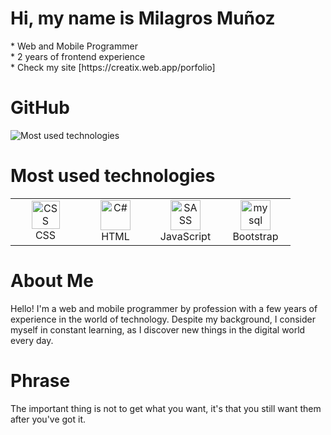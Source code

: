 <h1> Hi, my name is Milagros Muñoz</h1>
</hr>
* Web and Mobile Programmer </br>
* 2 years of frontend experience </br>
* Check my site [https://creatix.web.app/porfolio]

<h1>GitHub</h1> 
</hr>
<img src="https://github-readme-stats.vercel.app/api?username=MilagrosMunoz" alt="Most used technologies">

<h1>Most used technologies</h1> 
</hr>
<table>
  <tr>
        <td align="center" width="96">
          <img src="https://cdn.jsdelivr.net/gh/devicons/devicon/icons/css3/css3-original.svg" width="45" height="45" alt="CSS" />
          <br>CSS
        </td>
        <td align="center" width="96">
          <img src="https://cdn.jsdelivr.net/gh/devicons/devicon/icons/html5/html5-original.svg" width="48" height="48" alt="C#" />
          <br>HTML
      </td>
       <td align="center" width="96">
          <img src="https://cdn.jsdelivr.net/gh/devicons/devicon/icons/javascript/javascript-original.svg" width="48" height="48" alt="SASS" />
          <br>JavaScript
       </td>
       <td align="center" width="96">
          <img src="https://cdn.jsdelivr.net/gh/devicons/devicon/icons/bootstrap/bootstrap-original.svg" width="48" height="48" alt="mysql" />
          <br>Bootstrap
       </td>
  </tr> 
</table>

<h1>About Me</h1> 
</hr>

<p>Hello! I'm a web and mobile programmer by profession with a few years of experience in the world of technology. Despite my background, I consider myself in constant learning, as I discover new things in the digital world every day.</p>

<h1>Phrase</h1> 
</hr>
<p>The important thing is not to get what you want, it's that you still want them after you've got it.</p>
